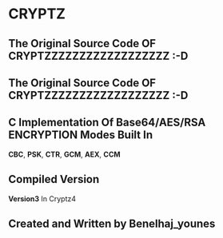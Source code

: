 # CRYPTZ

## The Original Source Code OF CRYPTZZZZZZZZZZZZZZZZZZ :-D



## The Original Source Code OF CRYPTZZZZZZZZZZZZZZZZZZ :-D
## C Implementation Of Base64/AES/RSA ENCRYPTION Modes Built In 
__CBC__, __PSK__, __CTR__, __GCM__, __AEX__, __CCM__

## Compiled Version 
__Version3__ In Cryptz4

## Created and Written by Benelhaj_younes 


